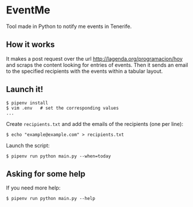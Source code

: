 # EventMe

Tool made in Python to notify me events in Tenerife.

## How it works

It makes a post request over the url http://lagenda.org/programacion/hoy and scraps the content looking for entries of events. Then it sends an email to the specified recipients with the events within a tabular layout.

## Launch it!

~~~console
$ pipenv install
$ vim .env   # set the corresponding values
...
~~~

Create `recipients.txt` and add the emails of the recipients (one per line):

~~~console
$ echo "example@example.com" > recipients.txt
~~~

Launch the script:

~~~console
$ pipenv run python main.py --when=today
~~~

## Asking for some help

If you need more help:

~~~console
$ pipenv run python main.py --help
~~~
